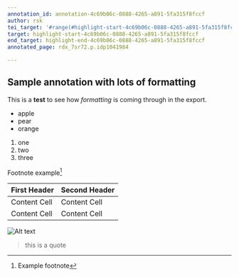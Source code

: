 ```yaml
---
annotation_id: annotation-4c69b06c-0888-4265-a891-5fa315f8fccf
author: rsk
tei_target: '#range(#highlight-start-4c69b06c-0888-4265-a891-5fa315f8fccf, #highlight-end-4c69b06c-0888-4265-a891-5fa315f8fccf)'
target: highlight-start-4c69b06c-0888-4265-a891-5fa315f8fccf
end_target: highlight-end-4c69b06c-0888-4265-a891-5fa315f8fccf
annotated_page: rdx_7sr72.p.idp1041984

---
```

## Sample annotation with lots of formatting

This is a **test** to see how *formatting* is coming through in the export.

* apple
* pear
* orange

1. one
2. two
3. three


Footnote example[^1]


First Header  | Second Header
------------- | -------------
Content Cell  | Content Cell
Content Cell  | Content Cell

![Alt text](http://www.public-domain-photos.com/free-stock-photos-1-big/flowers/cactus-25.jpg)

> this is a quote

[^1]:Example footnote